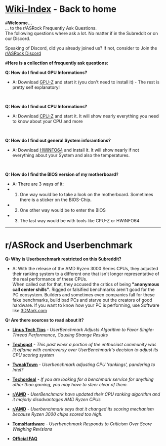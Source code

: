 # [Wiki-Index](/index.md) - Back to home

#**Welcome...**  
... to the r/ASRock Frequently Ask Questions.  
The following questions where ask a lot. No matter if in the Subreddit or on our Discord.

Speaking of Discord, did you already joined us? If not, consider to Join the [r/ASRock Discord](https://discord.gg/gDbQawr)

#**Here is a collection of frequently ask questions:**

**Q: How do I find out GPU Informations?**
- A: Download [GPU-Z](https://www.techpowerup.com/gpuz/) and start it (you don't need to install it) - The rest is pretty self explanatory!

&#x200B;

**Q: How do I find out CPU Informations?**
- A: Download [CPU-Z](https://www.cpuid.com/softwares/cpu-z.html) and start it. It will show nearly everything you need to know about your CPU and more

&#x200B;

**Q: How do I find out general System inforamtions?** 
- A: Download [HWiNFO64](https://www.hwinfo.com/download/) and install it. It will show nearly if not everything about your System and also the temperatures.

&#x200B;

**Q: How do I find the BIOS version of my motherboard?**
- A: There are 3 ways of it:  
 - 1. One way would be to take a look on the motherboard. Sometimes there is a sticker on the BIOS-Chip.  
 - 2. One other way would be to enter the BIOS  
 - 3. The last way would be with tools like CPU-Z or HWiNFO64

***

# **r/ASRock and Userbenchmark**

**Q: Why is Userbenchmark restricted on this Subreddit?**
- A: With the release of the AMD Ryzen 3000 Series CPUs, they adjusted their ranking system to a different one that isn't longer representative of the real performance of these CPUs.  
When called out for that, they accused the critics of being **"anonymous call center shills"**. Rigged or falsified benchmarks aren't good for the PC ecosystem. Builders and sometimes even companies fall for these fake benchmarks, build bad PCs and starve out the creators of good hardware. If you want to know how your PC is performing, use Software like [3DMark.com](https://www.3dmark.com/)

**Q: Are there sources to read about it?**

- [**Linus Tech Tips**](https://linustechtips.com/main/topic/1086112-userbenchmark-adjusts-algorthym-to-favor-single-thread-performance-causing-strange-results/) - *UserBenchmark Adjusts Algorithm to Favor Single-Thread Performance, Causing Strange Results*

- [**Techspot**](https://www.techspot.com/news/81176-userbenchmark-offers-explanation-changes-cpu-score-weights.html) - *This past week a portion of the enthusiast community was lit aflame with controversy over UserBenchmark's decision to adjust its CPU scoring system*

- [**TweakTown**](https://www.tweaktown.com/news/66768/userbenchmark-adjusting-cpu-rankings-pandering-intel/index.html) - *Userbenchmark adjusting CPU 'rankings', pandering to Intel?*

- [**Techordeal**](https://techordeal.tech/2019/amd-processors-see-massive-hit-in-userbenchmarks-new-speed-index-calculation/) - *If you are looking for a benchmark service for anything other than gaming, you may have to steer clear of them.*

- [**r/AMD**](https://www.reddit.com/r/Amd/comments/chal0r/psa_use_benchmarkcom_have_updated_their_cpu/) - *UserBenchmark have updated their CPU ranking algorithm and it majorly disadvantages AMD Ryzen CPUs*

- [**r/AMD**](https://www.reddit.com/r/Amd/comments/cil1fi/userbenchmark_says_that_it_changed_its_scoring/) - *Userbenchmark says that it changed its scoring mechanism because Ryzen 3000 chips scored too high.*

- [**TomsHardware**](https://www.tomshardware.com/news/userbenchmark-benchmark-change-criticism-amd-intel,40032.html) - *Userbenchmark Responds to Criticism Over Score Weighing Revisions*

- [**Official FAQ**](https://cpu.userbenchmark.com/Faq/What-is-the-effective-CPU-speed-index/55)